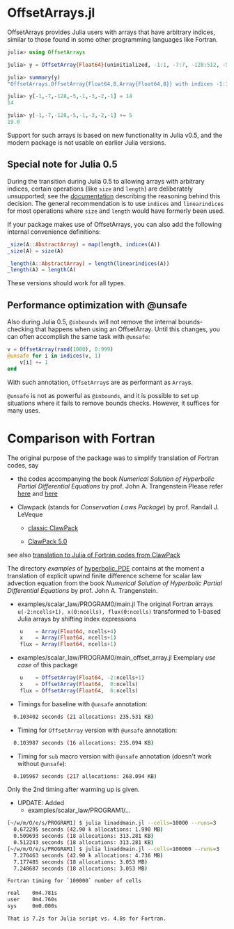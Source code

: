 # OffsetArrays.jl


OffsetArrays provides Julia users with arrays that have arbitrary
indices, similar to those found in some other programming languages
like Fortran.

```julia
julia> using OffsetArrays

julia> y = OffsetArray{Float64}(uninitialized, -1:1, -7:7, -128:512, -5:5, -1:1, -3:3, -2:2, -1:1);

julia> summary(y)
"OffsetArrays.OffsetArray{Float64,8,Array{Float64,8}} with indices -1:1×-7:7×-128:512×-5:5×-1:1×-3:3×-2:2×-1:1"

julia> y[-1,-7,-128,-5,-1,-3,-2,-1] = 14
14

julia> y[-1,-7,-128,-5,-1,-3,-2,-1] += 5
19.0
```

Support for such arrays is based on new functionality in Julia v0.5,
and the modern package is not usable on earlier Julia versions.

## Special note for Julia 0.5

During the transition during Julia 0.5 to allowing arrays with
arbitrary indices, certain operations (like `size` and `length`) are
deliberately unsupported; see the
[documentation](http://docs.julialang.org/en/latest/devdocs/offset-arrays/)
describing the reasoning behind this decision. The general
recommendation is to use `indices` and `linearindices` for most
operations where `size` and `length` would have formerly been used.

If your package makes use of OffsetArrays, you can also add the
following internal convenience definitions:

```jl
_size(A::AbstractArray) = map(length, indices(A))
_size(A) = size(A)

_length(A::AbstractArray) = length(linearindices(A))
_length(A) = length(A)
```

These versions should work for all types.

## Performance optimization with @unsafe

Also during Julia 0.5, `@inbounds` will not remove the internal
bounds-checking that happens when using an OffsetArray. Until this
changes, you can often accomplish the same task with `@unsafe`:

```jl
v = OffsetArray(rand(1000), 0:999)
@unsafe for i in indices(v, 1)
    v[i] += 1
end
```

With such annotation, `OffsetArray`s are as performant as `Array`s.

`@unsafe` is not as powerful as `@inbounds`, and it is possible to set
up situations where it fails to remove bounds checks.  However, it
suffices for many uses.

# Comparison with Fortran

The original purpose of the package was to simplify translation of Fortran codes, say
* the codes accompanying the book _Numerical Solution of Hyperbolic Partial Differential Equations_ by prof. John A. Trangenstein
  Please refer [here](http://www.math.duke.edu/~johnt/) and [here](http://www.cambridge.org/us/academic/subjects/mathematics/differential-and-integral-equations-dynamical-systems-and-co/numerical-solution-hyperbolic-partial-differential-equations)
* Clawpack (stands for *Conservation Laws Package*) by prof. Randall J. LeVeque

  + [classic ClawPack](http://depts.washington.edu/clawpack/)

  + [ClawPack 5.0](http://clawpack.github.io/index.html)

see also [translation to Julia of Fortran codes from ClawPack](https://github.com/alsam/Claw.jl)

The directory _examples_ of [hyperbolic_PDE](https://github.com/alsam/hyperbolic_PDE.jl) contains at the moment a translation of explicit upwind finite difference scheme for scalar law advection equation from
the book _Numerical Solution of Hyperbolic Partial Differential Equations_ by prof. John A. Trangenstein.

+ examples/scalar_law/PROGRAM0/main.jl
    The original Fortran arrays  `u(-2:ncells+1), x(0:ncells), flux(0:ncells)` transformed to 1-based Julia arrays by shifting index expressions
```julia
    u    = Array(Float64, ncells+4)
    x    = Array(Float64, ncells+1)
    flux = Array(Float64, ncells+1)
```

+ examples/scalar_law/PROGRAM0/main_offset_array.jl
    Exemplary _use case_ of this package
```julia
    u    = OffsetArray(Float64, -2:ncells+1)
    x    = OffsetArray(Float64,  0:ncells)
    flux = OffsetArray(Float64,  0:ncells)
```

+ Timings for baseline with `@unsafe` annotation:
```sh
  0.103402 seconds (21 allocations: 235.531 KB)
```

+ Timing for `OffsetArray` version with `@unsafe` annotation:
```sh
  0.103987 seconds (16 allocations: 235.094 KB)
```

+ Timing for `sub` macro version with `@unsafe` annotation (doesn't work without `@unsafe`):
```sh
  0.105967 seconds (217 allocations: 268.094 KB)
```
Only the 2nd timing after warming up is given.

+ UPDATE:
    Added
    + examples/scalar_law/PROGRAM1/...
```sh
[~/w/m/O/e/s/PROGRAM1] $ julia linaddmain.jl --cells=10000 --runs=3                                                                           ms  master|✚ 1…
  0.672295 seconds (42.90 k allocations: 1.990 MB)
  0.509693 seconds (18 allocations: 313.281 KB)
  0.512243 seconds (18 allocations: 313.281 KB)
[~/w/m/O/e/s/PROGRAM1] $ julia linaddmain.jl --cells=100000 --runs=3                                                                      6134ms  master|✚ 1…
  7.270463 seconds (42.90 k allocations: 4.736 MB)
  7.177485 seconds (18 allocations: 3.053 MB)
  7.248687 seconds (18 allocations: 3.053 MB)
```

    Fortran timing for `100000` number of cells
```sh
real    0m4.781s
user    0m4.760s
sys     0m0.000s

```

    That is 7.2s for Julia script vs. 4.8s for Fortran.

